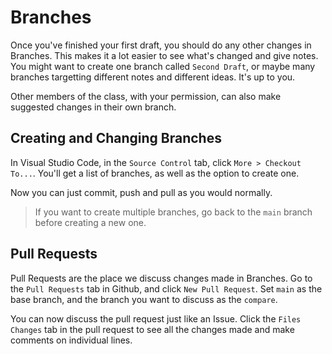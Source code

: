 # Branches

Once you've finished your first draft, you should do any other changes in Branches. This makes it a lot easier to see what's changed and give notes. You might want to create one branch called `Second Draft`, or maybe many branches targetting different notes and different ideas. It's up to you.

Other members of the class, with your permission, can also make suggested changes in their own branch.

## Creating and Changing Branches

In Visual Studio Code, in the `Source Control` tab, click `More > Checkout To...`. You'll get a list of branches, as well as the option to create one.

Now you can just commit, push and pull as you would normally.

>If you want to create multiple branches, go back to the `main` branch before creating a new one.

## Pull Requests

Pull Requests are the place we discuss changes made in Branches. Go to the `Pull Requests` tab in Github, and click `New Pull Request`. Set `main` as the base branch, and the branch you want to discuss as the `compare`.

You can now discuss the pull request just like an Issue. Click the `Files Changes` tab in the pull request to see all the changes made and make comments on individual lines.